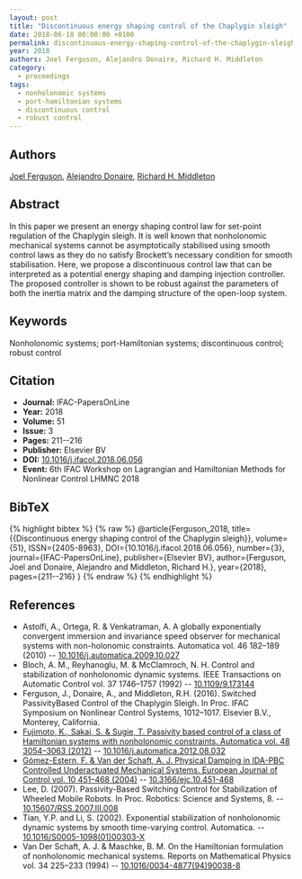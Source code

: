 ```yaml
---
layout: post
title: "Discontinuous energy shaping control of the Chaplygin sleigh"
date: 2018-06-18 00:00:00 +0100
permalink: discontinuous-energy-shaping-control-of-the-chaplygin-sleigh
year: 2018
authors: Joel Ferguson, Alejandro Donaire, Richard H. Middleton
category:
  - proceedings
tags:
  - nonholonomic systems
  - port-hamiltonian systems
  - discontinuous control
  - robust control
---
```

 
## Authors
[Joel Ferguson](authors/joel_ferguson), [Alejandro Donaire](authors/alejandro_donaire), [Richard H. Middleton](authors/richard_h_middleton)
 
## Abstract
In this paper we present an energy shaping control law for set-point regulation of the Chaplygin sleigh. It is well known that nonholonomic mechanical systems cannot be asymptotically stabilised using smooth control laws as they do no satisfy Brockett’s necessary condition for smooth stabilisation. Here, we propose a discontinuous control law that can be interpreted as a potential energy shaping and damping injection controller. The proposed controller is shown to be robust against the parameters of both the inertia matrix and the damping structure of the open-loop system.
 
## Keywords
Nonholonomic systems; port-Hamiltonian systems; discontinuous control; robust control
 
## Citation
- **Journal:** IFAC-PapersOnLine
- **Year:** 2018
- **Volume:** 51
- **Issue:** 3
- **Pages:** 211--216
- **Publisher:** Elsevier BV
- **DOI:** [10.1016/j.ifacol.2018.06.056](https://doi.org/10.1016/j.ifacol.2018.06.056)
- **Event:** 6th IFAC Workshop on Lagrangian and Hamiltonian Methods for Nonlinear Control LHMNC 2018
 
## BibTeX
{% highlight bibtex %}
{% raw %}
@article{Ferguson_2018,
  title={{Discontinuous energy shaping control of the Chaplygin sleigh}},
  volume={51},
  ISSN={2405-8963},
  DOI={10.1016/j.ifacol.2018.06.056},
  number={3},
  journal={IFAC-PapersOnLine},
  publisher={Elsevier BV},
  author={Ferguson, Joel and Donaire, Alejandro and Middleton, Richard H.},
  year={2018},
  pages={211--216}
}
{% endraw %}
{% endhighlight %}
 
## References
- Astolfi, A., Ortega, R. & Venkatraman, A. A globally exponentially convergent immersion and invariance speed observer for mechanical systems with non-holonomic constraints. Automatica vol. 46 182–189 (2010) -- [10.1016/j.automatica.2009.10.027](https://doi.org/10.1016/j.automatica.2009.10.027)
- Bloch, A. M., Reyhanoglu, M. & McClamroch, N. H. Control and stabilization of nonholonomic dynamic systems. IEEE Transactions on Automatic Control vol. 37 1746–1757 (1992) -- [10.1109/9.173144](https://doi.org/10.1109/9.173144)
- Ferguson, J., Donaire, A., and Middleton, R.H. (2016). Switched PassivityBased Control of the Chaplygin Sleigh. In Proc. IFAC Symposium on Nonlinear Control Systems, 1012–1017. Elsevier B.V., Monterey, California.
- [Fujimoto, K., Sakai, S. & Sugie, T. Passivity based control of a class of Hamiltonian systems with nonholonomic constraints. Automatica vol. 48 3054–3063 (2012)](passivity-based-control-of-a-class-of-hamiltonian-systems-with-nonholonomic-constraints) -- [10.1016/j.automatica.2012.08.032](https://doi.org/10.1016/j.automatica.2012.08.032)
- [Gómez-Estern, F. & Van der Schaft, A. J. Physical Damping in IDA-PBC Controlled Underactuated Mechanical Systems. European Journal of Control vol. 10 451–468 (2004)](physical-damping-in-ida-pbc-controlled-underactuated-mechanical-systems) -- [10.3166/ejc.10.451-468](https://doi.org/10.3166/ejc.10.451-468)
- Lee, D. (2007). Passivity-Based Switching Control for Stabilization of Wheeled Mobile Robots. In Proc. Robotics: Science and Systems, 8. -- [10.15607/RSS.2007.III.008](https://doi.org/10.15607/RSS.2007.III.008)
- Tian, Y.P. and Li, S. (2002). Exponential stabilization of nonholonomic dynamic systems by smooth time-varying control. Automatica. -- [10.1016/S0005-1098(01)00303-X](https://doi.org/10.1016/S0005-1098(01)00303-X)
- Van Der Schaft, A. J. & Maschke, B. M. On the Hamiltonian formulation of nonholonomic mechanical systems. Reports on Mathematical Physics vol. 34 225–233 (1994) -- [10.1016/0034-4877(94)90038-8](https://doi.org/10.1016/0034-4877(94)90038-8)

